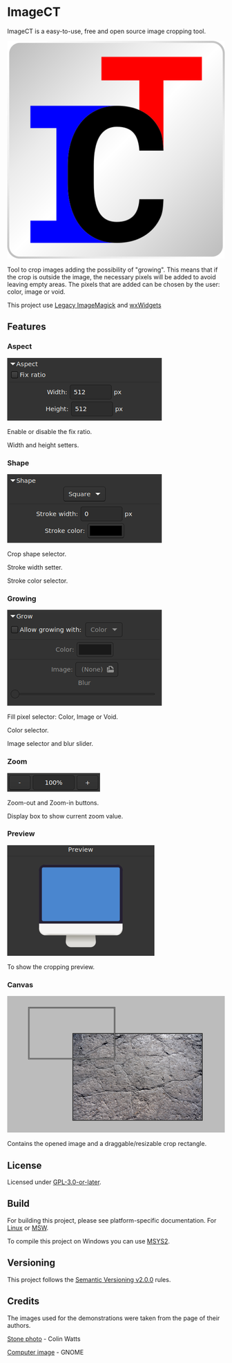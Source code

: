 # ImageCT

ImageCT is a easy-to-use, free and open source image cropping tool.

![logo](/images/ict-logo.svg)

Tool to crop images adding the possibility of "growing". This means that if the crop is outside the image, the necessary pixels will be added to avoid leaving empty areas. The pixels that are added can be chosen by the user: color, image or void.

This project use [Legacy ImageMagick](https://legacy.imagemagick.org/) and [wxWidgets](https://www.wxwidgets.org/)

## Features

### Aspect

![aspect-block](/images/aspect-block.png)

Enable or disable the fix ratio.

Width and height setters.

### Shape

![shape-block](/images/shape-block.png)

Crop shape selector.

Stroke width setter.

Stroke color selector.

### Growing

![grow-block](/images/grow-block.png)

Fill pixel selector: Color, Image or Void.

Color selector.

Image selector and blur slider.

### Zoom

![zoom-control](/images/zoom-control.png)

Zoom-out and Zoom-in buttons.

Display box to show current zoom value.

### Preview

![preview-panel](/images/preview-panel.png)

To show the cropping preview.

### Canvas

![canvas-panel](/images/canvas-panel.png)

Contains the opened image and a draggable/resizable crop rectangle.

## License

Licensed under [GPL-3.0-or-later](/COPYING).

## Build

For building this project, please see platform-specific documentation. For [Linux](/docs/linux-build.md) or [MSW](/docs/msw-build.md).

To compile this project on Windows you can use [MSYS2](https://www.msys2.org/).

## Versioning

This project follows the [Semantic Versioning v2.0.0](https://semver.org/spec/v2.0.0.html) rules.

## Credits

The images used for the demonstrations were taken from the page of their authors.

[Stone photo](https://unsplash.com/photos/u4ijcCaprRc) - Colin Watts

[Computer image](https://github.com/GNOME/adwaita-icon-theme) - GNOME
